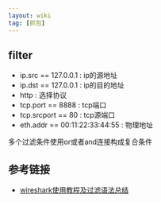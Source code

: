 ```yaml
---
layout: wiki
tag: [抓包]
---
```


## filter

* ip.src == 127.0.0.1	: ip的源地址
* ip.dst == 127.0.0.1	: ip的目的地址
* http	: 选择协议
* tcp.port == 8888      : tcp端口
* tcp.srcport == 80     : tcp源端口
* eth.addr == 00:11:22:33:44:55     : 物理地址

多个过滤条件使用or或者and连接构成复合条件


## 参考链接

* [wireshark使用教程及过滤语法总结](http://www.zhoulujun.cn/zhoulujun/html/theory/network/2016_1130_7908.html)